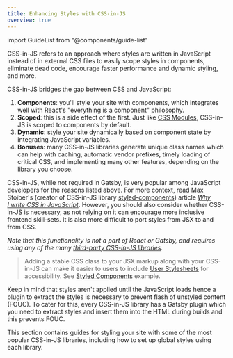 ```yaml
---
title: Enhancing Styles with CSS-in-JS
overview: true
---
```


import GuideList from "@components/guide-list"

CSS-in-JS refers to an approach where styles are written in JavaScript instead of in external CSS files to easily scope styles in components, eliminate dead code, encourage faster performance and dynamic styling, and more.

CSS-in-JS bridges the gap between CSS and JavaScript:

1. **Components**: you'll style your site with components, which integrates well with React's "everything is a component" philosophy.
2. **Scoped**: this is a side effect of the first. Just like [CSS Modules](/docs/css-modules/), CSS-in-JS is scoped to components by default.
3. **Dynamic**: style your site dynamically based on component state by integrating JavaScript variables.
4. **Bonuses**: many CSS-in-JS libraries generate unique class names which can help with caching, automatic vendor prefixes, timely loading of critical CSS, and implementing many other features, depending on the library you choose.

CSS-in-JS, while not required in Gatsby, is very popular among JavaScript developers for the reasons listed above. For more context, read Max Stoiber's (creator of CSS-in-JS library [styled-components](/docs/styled-components/)) article [_Why I write CSS in JavaScript_](https://mxstbr.com/thoughts/css-in-js/). However, you should also consider whether CSS-in-JS is necessary, as not relying on it can encourage more inclusive frontend skill-sets. It is also more difficult to port styles from JSX to and from CSS.

_Note that this functionality is not a part of React or Gatsby, and requires using any of the many [third-party CSS-in-JS libraries](https://github.com/MicheleBertoli/css-in-js#css-in-js)._

> Adding a stable CSS class to your JSX markup along with your CSS-in-JS can make it easier to users to include [User Stylesheets](https://www.viget.com/articles/inline-styles-user-style-sheets-and-accessibility/) for accessibility. See [Styled Components](/docs/styled-components#enabling-user-stylesheets-with-a-stable-class-name) example.

Keep in mind that styles aren't applied until the JavaScript loads hence a plugin to extract the styles is necessary to prevent flash of unstyled content (FOUC). To cater for this, every CSS-in-JS library has a Gatsby plugin which you need to extract styles and insert them into the HTML during builds and this prevents FOUC.

This section contains guides for styling your site with some of the most popular CSS-in-JS libraries, including how to set up global styles using each library.

<GuideList slug={props.slug} />
